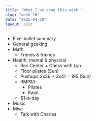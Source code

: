 ```yaml
---
title: "What I've done this week."
slug: "week_16"
date: "2025-04-20"
layout: post
---
```


* Five-bullet summary
* General geeking
* Math
    - Trends & friends
* Health, mental & physical
    - Rec Center + Chess with Lyn
    - Floor pilates (Sun)
    - Pushups 2x36 + 3x41 = 195 (Sun)
    - RMP&Y
        - Pilates
        - Kaiut
    - $1-a-day
* Music
* Misc
    - Talk with Charles
